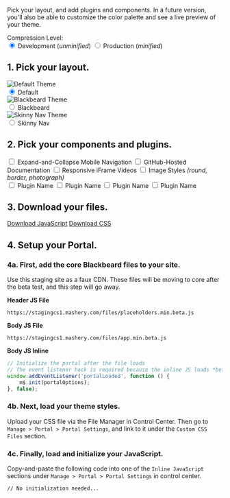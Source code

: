 <!-- Pick your layout, add plugins and components, and customize the color palette to match your brand. Layout and color changes will automatically live preview on this site. -->

Pick your layout, and add plugins and components. In a future version, you'll also be able to customize the color palette and see a live preview of your theme.

<div class="row">
	<div class="grid-third text-right-large">
		Compression Level:
	</div>
	<div class="grid-two-thirds">
		<radiogroup>
			<label>
				<input type="radio" name="compression" value="development" checked>
				Development <span class="text-no-bold">(<em>unminified</em>)</span>
			</label>
			<label>
				<input type="radio" name="compression" value="production">
				Production <span class="text-no-bold">(<em>minified</em>)
			</label>
		</radiogroup>
	</div>
</div>

## 1. Pick your layout.

<div class="row">
	<div class="grid-third margin-bottom">
		<label>
			<img title="Default Theme" src="/files/sparrow.jpg"><br>
			<input type="radio" name="layout" value="default" checked>
			Default
		</label>
	</div>
	<div class="grid-third margin-bottom">
		<label>
			<img title="Blackbeard Theme" src="/files/blackbeard.jpg"><br>
			<input type="radio" name="layout" value="blackbeard">
			Blackbeard
		</label>
	</div>
	<div class="grid-third margin-bottom">
		<label>
			<img title="Skinny Nav Theme" src="/files/skinny-nav.jpg"><br>
			<input type="radio" name="layout" value="skinny-nav">
			Skinny Nav
		</label>
	</div>
</div>


## 2. Pick your components and plugins.

<div class="row margin-bottom">
	<div class="grid-half">
		<label>
			<input type="checkbox" class="has-js has-events" name="plugins" value="astro">
			Expand-and-Collapse Mobile Navigation
		</label>
		<label>
			<input type="checkbox" class="has-js" name="plugins" value="githubDocs">
			GitHub-Hosted Documentation
		</label>
		<label>
			<input type="checkbox" class="has-js has-events" name="plugins" value="fluidvids">
			Responsive iFrame Videos
		</label>
		<label>
			<input type="checkbox" class="has-css" name="plugins" value="images">
			Image Styles <em class="text-no-bold text-muted">(round, border, photograph)</em>
		</label>
	</div>
	<div class="grid-half">
		<label>
			<input type="checkbox" class="" name="plugins" value="">
			Plugin Name
		</label>
		<label>
			<input type="checkbox" class="" name="plugins" value="">
			Plugin Name
		</label>
		<label>
			<input type="checkbox" class="" name="plugins" value="">
			Plugin Name
		</label>
		<label>
			<input type="checkbox" class="" name="plugins" value="">
			Plugin Name
		</label>
	</div>
</div>


<!-- ## 3. Customize your colors.

Must be a valid CSS color attribute (examples: `#000`, `rgb(0, 0, 0)`, `rgba(0, 0, 0, 0.65)`).

<div class="row margin-bottom-small">
	<div class="grid-half">
		<label for="">Name of Thing</label>
		<input type="text" name="" id="color-picker">

		<label for="">Name of Thing</label>
		<input type="text" name="" id="">

		<label for="">Name of Thing</label>
		<input type="text" name="" id="">

		<label for="">Name of Thing</label>
		<input type="text" name="" id="">
	</div>
	<div class="grid-half">
		<label for="">Name of Thing</label>
		<input type="text" name="" id="">

		<label for="">Name of Thing</label>
		<input type="text" name="" id="">

		<label for="">Name of Thing</label>
		<input type="text" name="" id="">

		<label for="">Name of Thing</label>
		<input type="text" name="" id="">
	</div>
</div> -->


## 3. Download your files.

<div id="download-size"></div>

<a class="btn btn-large disabled" id="download-custom-js" target="_blank" href="#" download="blackbeard.js">Download JavaScript</a> <a class="btn btn-large btn-secondary disabled" id="download-custom-css" target="_blank" href="#" download="blackbeard.css">Download CSS</a>


## 4. Setup your Portal.

### 4a. First, add the core Blackbeard files to your site.

Use this staging site as a faux CDN. These files will be moving to core after the beta test, and this step will go away.

**Header JS File**

```
https://stagingcs1.mashery.com/files/placeholders.min.beta.js
```

**Body JS File**

```
https://stagingcs1.mashery.com/files/app.min.beta.js
```

**Body JS Inline**

```js
// Initialize the portal after the file loads
// The event listener hack is required because the inline JS loads *before* the external file does
window.addEventListener('portalLoaded', function () {
	m$.init(portalOptions);
}, false);
```

### 4b. Next, load your theme styles.

Upload your CSS file via the File Manager in Control Center. Then go to `Manage > Portal > Portal Settings`, and link to it under the `Custom CSS Files` section.

### 4c. Finally, load and initialize your JavaScript.

Copy-and-paste the following code into one of the `Inline JavaScript` sections under `Manage > Portal > Portal Settings` in control center.

<pre class="lang-javascript"><code id="download-init">// No initialization needed...</code></pre>